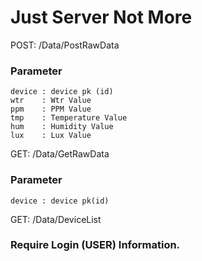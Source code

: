 # Just Server Not More



POST: /Data/PostRawData

### Parameter    
    
    device : device pk (id)
    wtr    : Wtr Value
    ppm    : PPM Value
    tmp    : Temperature Value
    hum    : Humidity Value
    lux    : Lux Value


GET: /Data/GetRawData

### Parameter
    device : device pk(id)

GET: /Data/DeviceList

    
### Require Login (USER) Information.